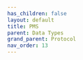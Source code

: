 ```yaml
---
has_children: false
layout: default
title: PMS
parent: Data Types
grand_parent: Protocol
nav_order: 13
---
```

[//]: # (TODO: Write PMS docs)